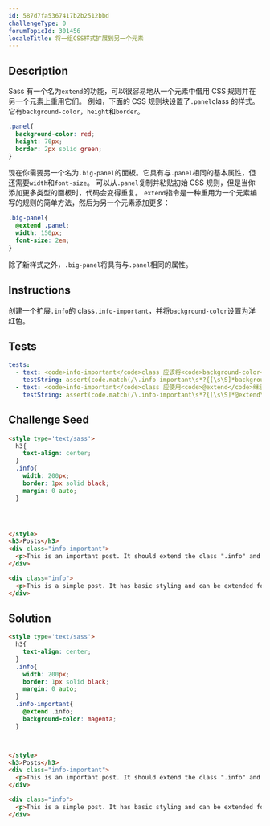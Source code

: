 ```yaml
---
id: 587d7fa5367417b2b2512bbd
challengeType: 0
forumTopicId: 301456
localeTitle: 将一组CSS样式扩展到另一个元素
---
```


## Description
<section id='description'>
Sass 有一个名为<code>extend</code>的功能，可以很容易地从一个元素中借用 CSS 规则并在另一个元素上重用它们。
例如，下面的 CSS 规则块设置了<code>.panel</code>class 的样式。它有<code>background-color</code>，<code>height</code>和<code>border</code>。

```scss
.panel{
  background-color: red;
  height: 70px;
  border: 2px solid green;
}
```

现在你需要另一个名为<code>.big-panel</code>的面板。它具有与<code>.panel</code>相同的基本属性，但还需要<code>width</code>和<code>font-size</code>。
可以从<code>.panel</code>复制并粘贴初始 CSS 规则，但是当你添加更多类型的面板时，代码会变得重复。
<code>extend</code>指令是一种重用为一个元素编写的规则的简单方法，然后为另一个元素添加更多：

```scss
.big-panel{
  @extend .panel;
  width: 150px;
  font-size: 2em;
}
```

除了新样式之外，<code>.big-panel</code>将具有与<code>.panel</code>相同的属性。
</section>

## Instructions
<section id='instructions'>
创建一个扩展<code>.info</code>的 class<code>.info-important</code>，并将<code>background-color</code>设置为洋红色。
</section>

## Tests
<section id='tests'>

```yml
tests:
  - text: <code>info-important</code>class 应该将<code>background-color</code>设置为<code>magenta</code>。
    testString: assert(code.match(/\.info-important\s*?{[\s\S]*background-color\s*?:\s*?magenta\s*?;[\s\S]*}/gi));
  - text: <code>info-important</code>class 应使用<code>@extend</code>继承<code>info</code>class 的样式。
    testString: assert(code.match(/\.info-important\s*?{[\s\S]*@extend\s*?.info\s*?;[\s\S]*/gi));

```

</section>

## Challenge Seed
<section id='challengeSeed'>

<div id='html-seed'>

```html
<style type='text/sass'>
  h3{
    text-align: center;
  }
  .info{
    width: 200px;
    border: 1px solid black;
    margin: 0 auto;
  }




</style>
<h3>Posts</h3>
<div class="info-important">
  <p>This is an important post. It should extend the class ".info" and have its own CSS styles.</p>
</div>

<div class="info">
  <p>This is a simple post. It has basic styling and can be extended for other uses.</p>
</div>
```

</div>



</section>

## Solution
<section id='solution'>

```html
<style type='text/sass'>
  h3{
    text-align: center;
  }
  .info{
    width: 200px;
    border: 1px solid black;
    margin: 0 auto;
  }
  .info-important{
    @extend .info;
    background-color: magenta;
  }



</style>
<h3>Posts</h3>
<div class="info-important">
  <p>This is an important post. It should extend the class ".info" and have its own CSS styles.</p>
</div>

<div class="info">
  <p>This is a simple post. It has basic styling and can be extended for other uses.</p>
</div>

```

</section>
